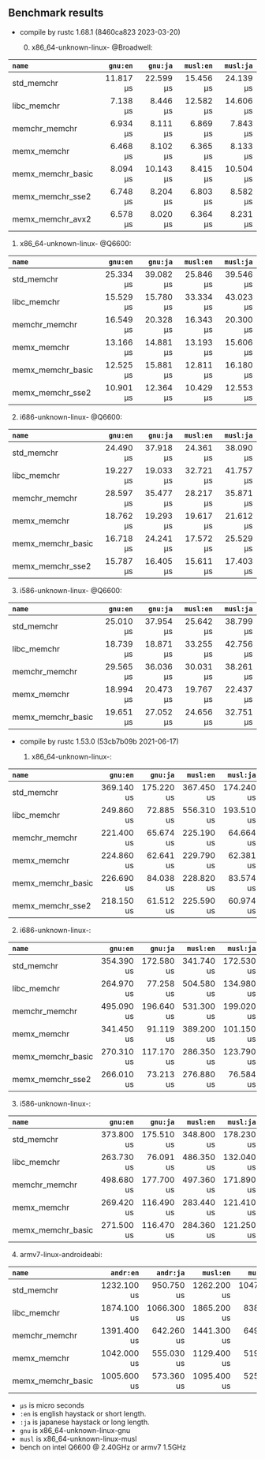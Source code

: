 ## Benchmark results

- compile by rustc 1.68.1 (8460ca823 2023-03-20)

  0. x86_64-unknown-linux- @Broadwell:

|         `name`          |  `gnu:en`   |  `gnu:ja`   |  `musl:en`  |  `musl:ja`  |
|:------------------------|------------:|------------:|------------:|------------:|
| std_memchr              |   11.817 µs |   22.599 µs |   15.456 µs |   24.139 µs |
| libc_memchr             |    7.138 µs |    8.446 µs |   12.582 µs |   14.606 µs |
| memchr_memchr           |    6.934 µs |    8.111 µs |    6.869 µs |    7.843 µs |
| memx_memchr             |    6.468 µs |    8.102 µs |    6.365 µs |    8.133 µs |
| memx_memchr_basic       |    8.094 µs |   10.143 µs |    8.415 µs |   10.504 µs |
| memx_memchr_sse2        |    6.748 µs |    8.204 µs |    6.803 µs |    8.582 µs |
| memx_memchr_avx2        |    6.578 µs |    8.020 µs |    6.364 µs |    8.231 µs |

  1. x86_64-unknown-linux- @Q6600:

|         `name`          |  `gnu:en`   |  `gnu:ja`   |  `musl:en`  |  `musl:ja`  |
|:------------------------|------------:|------------:|------------:|------------:|
| std_memchr              |   25.334 µs |   39.082 µs |   25.846 µs |   39.546 µs |
| libc_memchr             |   15.529 µs |   15.780 µs |   33.334 µs |   43.023 µs |
| memchr_memchr           |   16.549 µs |   20.328 µs |   16.343 µs |   20.300 µs |
| memx_memchr             |   13.166 µs |   14.881 µs |   13.193 µs |   15.606 µs |
| memx_memchr_basic       |   12.525 µs |   15.881 µs |   12.811 µs |   16.180 µs |
| memx_memchr_sse2        |   10.901 µs |   12.364 µs |   10.429 µs |   12.553 µs |

  2. i686-unknown-linux- @Q6600:

|         `name`          |  `gnu:en`   |  `gnu:ja`   |  `musl:en`  |  `musl:ja`  |
|:------------------------|------------:|------------:|------------:|------------:|
| std_memchr              |   24.490 µs |   37.918 µs |   24.361 µs |   38.090 µs |
| libc_memchr             |   19.227 µs |   19.033 µs |   32.721 µs |   41.757 µs |
| memchr_memchr           |   28.597 µs |   35.477 µs |   28.217 µs |   35.871 µs |
| memx_memchr             |   18.762 µs |   19.293 µs |   19.617 µs |   21.612 µs |
| memx_memchr_basic       |   16.718 µs |   24.241 µs |   17.572 µs |   25.529 µs |
| memx_memchr_sse2        |   15.787 µs |   16.405 µs |   15.611 µs |   17.403 µs |

  3. i586-unknown-linux- @Q6600:

|         `name`          |  `gnu:en`   |  `gnu:ja`   |  `musl:en`  |  `musl:ja`  |
|:------------------------|------------:|------------:|------------:|------------:|
| std_memchr              |   25.010 µs |   37.954 µs |   25.642 µs |   38.799 µs |
| libc_memchr             |   18.739 µs |   18.871 µs |   33.255 µs |   42.756 µs |
| memchr_memchr           |   29.565 µs |   36.036 µs |   30.031 µs |   38.261 µs |
| memx_memchr             |   18.994 µs |   20.473 µs |   19.767 µs |   22.437 µs |
| memx_memchr_basic       |   19.651 µs |   27.052 µs |   24.656 µs |   32.751 µs |

- compile by rustc 1.53.0 (53cb7b09b 2021-06-17)

  1. x86_64-unknown-linux-:

|         `name`          |  `gnu:en`   |  `gnu:ja`   |  `musl:en`  |  `musl:ja`  |
|:------------------------|------------:|------------:|------------:|------------:|
| std_memchr              |  369.140 us |  175.220 us |  367.450 us |  174.240 us |
| libc_memchr             |  249.860 us |   72.885 us |  556.310 us |  193.510 us |
| memchr_memchr           |  221.400 us |   65.674 us |  225.190 us |   64.664 us |
| memx_memchr             |  224.860 us |   62.641 us |  229.790 us |   62.381 us |
| memx_memchr_basic       |  226.690 us |   84.038 us |  228.820 us |   83.574 us |
| memx_memchr_sse2        |  218.150 us |   61.512 us |  225.590 us |   60.974 us |

  2. i686-unknown-linux-:

|         `name`          |  `gnu:en`   |  `gnu:ja`   |  `musl:en`  |  `musl:ja`  |
|:------------------------|------------:|------------:|------------:|------------:|
| std_memchr              |  354.390 us |  172.580 us |  341.740 us |  172.530 us |
| libc_memchr             |  264.970 us |   77.258 us |  504.580 us |  134.980 us |
| memchr_memchr           |  495.090 us |  196.640 us |  531.300 us |  199.020 us |
| memx_memchr             |  341.450 us |   91.119 us |  389.200 us |  101.150 us |
| memx_memchr_basic       |  270.310 us |  117.170 us |  286.350 us |  123.790 us |
| memx_memchr_sse2        |  266.010 us |   73.213 us |  276.880 us |   76.584 us |

  3. i586-unknown-linux-:

|         `name`          |  `gnu:en`   |  `gnu:ja`   |  `musl:en`  |  `musl:ja`  |
|:------------------------|------------:|------------:|------------:|------------:|
| std_memchr              |  373.800 us |  175.510 us |  348.800 us |  178.230 us |
| libc_memchr             |  263.730 us |   76.091 us |  486.350 us |  132.040 us |
| memchr_memchr           |  498.680 us |  177.700 us |  497.360 us |  171.890 us |
| memx_memchr             |  269.420 us |  116.490 us |  283.440 us |  121.410 us |
| memx_memchr_basic       |  271.500 us |  116.470 us |  284.360 us |  121.250 us |

  4. armv7-linux-androideabi:

|         `name`          |  `andr:en`  |  `andr:ja`  |  `musl:en`  |  `musl:ja`  |
|:------------------------|------------:|------------:|------------:|------------:|
| std_memchr              | 1232.100 us |  950.750 us | 1262.200 us | 1047.500 us |
| libc_memchr             | 1874.100 us | 1066.300 us | 1865.200 us |  838.210 us |
| memchr_memchr           | 1391.400 us |  642.260 us | 1441.300 us |  649.600 us |
| memx_memchr             | 1042.000 us |  555.030 us | 1129.400 us |  519.740 us |
| memx_memchr_basic       | 1005.600 us |  573.360 us | 1095.400 us |  525.020 us |

- `µs` is micro seconds
- `:en` is english haystack or short length.
- `:ja` is japanese haystack or long length.
- `gnu` is x86_64-unknown-linux-gnu
- `musl` is x86_64-unknown-linux-musl
- bench on intel Q6600 @ 2.40GHz or armv7 1.5GHz
